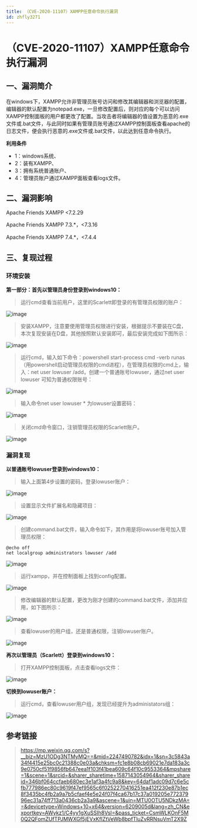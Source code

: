 ```yaml
---
title: （CVE-2020-11107）XAMPP任意命令执行漏洞
id: zhfly3271
---
```


# （CVE-2020-11107）XAMPP任意命令执行漏洞

## 一、漏洞简介

在windows下，XAMPP允许非管理员账号访问和修改其编辑器和浏览器的配置，编辑器的默认配置为notepad.exe，一旦修改配置后，则对应的每个可以访问XAMPP控制面板的用户都更改了配置。当攻击者将编辑器的值设置为恶意的.exe文件或.bat文件，与此同时如果有管理员账号通过XAMPP控制面板查看apache的日志文件，便会执行恶意的.exe文件或.bat文件，以此达到任意命令执行。

**利用条件**

*   1：windows系统、
*   2：装有XAMPP、
*   3：拥有系统普通账户、
*   4：管理员账户通过XAMPP面板查看logs文件。

## 二、漏洞影响

Apache Friends XAMPP <7.2.29

Apache Friends XAMPP 7.3.*，<7.3.16

Apache Friends XAMPP 7.4.*，<7.4.4

## 三、复现过程

### 环境安装

**第一部分：首先以管理员身份登录到****windows10****：**

> 运行cmd查看当前用户，这里的Scarlett即登录的有管理员权限的账户：

![image](../img/51afa593fb2b018a0f8d4e7383fd2926.png)

> 安装XAMPP，注意要使用管理员权限进行安装，根据提示不要装在C盘，本次复现安装在D盘，其他按照默认安装即可，最后安装完成如下图所示：

![image](../img/4d68f8d5adb684f0fb388e6c60d55eeb.png)

> 运行cmd，输入如下命令：powershell start-process cmd -verb runas （用powershell启动管理员权限的cmd进程），在管理员权限的cmd上，输入：net user lowuser /add，创建一个普通账号lowuser，通过net user lowuser 可知为普通权限账号：

![image](../img/0d84930e0b666ac1faf1b3d30009f06a.png)

> 输入命令net user lowuser * 为lowuser设置密码：

![image](../img/6fa1bdcde656f16c85b5a49bfbe06551.png)

> 关闭cmd命令窗口，注销管理员权限的Scarlett账户。

![image](../img/66557d9d32d4cc40301a8e813ecc8400.png)

### 漏洞复现

**以普通账号lowuser登录到windows10：**

> 输入上面第4步设置的密码，登录lowuser账户：

![image](../img/ead1953826a93a60aec06c96d8daccc2.png)

> 设置显示文件扩展名和隐藏项目：

![image](../img/2d94aa894d89df1763bda19fd4e2e5de.png)

> 创建command.bat文件，输入命令如下，其作用是将lowuser账号加入管理员权限：

```
@echo off 
net localgroup administrators lowuser /add 
```

![image](../img/8fcfa732877c87021fadc49fd5e9195f.png)

> 运行xampp，并在控制面板上找到config配置。

![image](../img/1ae4de47ae58d028cd9a23ae3b6261d8.png)

> 修改编辑器的默认配置，更改为刚才创建的command.bat文件，添加并应用，如下图所示：

![image](../img/56feb82b2cd8e0452f239959058928a5.png)

> 查看lowuser的用户组，还是普通权限，注销lowuser账户。

![image](../img/a29a0bd8ff1286b3ce78141b965a529b.png)

**再次以管理员（Scarlett）登录到windows10：**

> 打开XAMPP控制面板，点击查看logs文件：

![image](../img/ddb8a20cf3cfc33e9ecd9631c0caa6fe.png)

**切换到lowuser账户：**

> 运行cmd，查看lowuser用户组，发现已经提升为administators组：

![image](../img/bdd829e09b32d77bacef1c096d4127fe.png)

## 参考链接

> https://mp.weixin.qq.com/s?__biz=MzU1ODg3NTMyMQ==&mid=2247490782&idx=1&sn=3c5843a34f4415e25bc0c21388c0e03a&chksm=fc1e8b08cb69021e7da183a3c9e0750cf51f9856fb647eea1f103f41bea609c64f10c9553364&mpshare=1&scene=1&srcid=&sharer_sharetime=1587143054964&sharer_shareid=346bf064ccfaeb680ec3e1af3a4fc9a8&key=64daf1adc09d7c6e5cfb777986ec80c9619f47ef9565c6f0252270416251ea412f230e87b1ec8f3435bc4fb2a9a7b5cfaef4e5e24f07f4ca67b17c37a019205e77237996ec31a74ff713a0436cb2a3a9&ascene=1&uin=MTU0OTU5NDkzMA==&devicetype=Windows+10+x64&version=6209005d&lang=zh_CN&exportkey=AWykz1/C4yy1gXuSSIh8VsI=&pass_ticket=CsmWLKOnF5M0Q2QFomZUfTPJMWXGf5jEVxKfIZtVeWb8bpfTluZvRRNsuVmT2X9Z